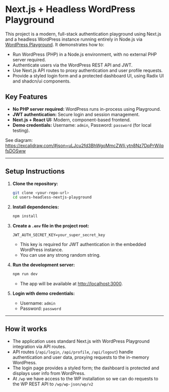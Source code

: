 # Next.js + Headless WordPress Playground

This project is a modern, full-stack authentication playground using Next.js and a headless WordPress instance running entirely in Node.js via [WordPress Playground](https://github.com/WordPress/wordpress-playground). It demonstrates how to:

- Run WordPress (PHP) in a Node.js environment, with no external PHP server required.
- Authenticate users via the WordPress REST API and JWT.
- Use Next.js API routes to proxy authentication and user profile requests.
- Provide a styled login form and a protected dashboard UI, using Radix UI and shadcn/ui components.

## Key Features
- **No PHP server required:** WordPress runs in-process using Playground.
- **JWT authentication:** Secure login and session management.
- **Next.js + React UI:** Modern, component-based frontend.
- **Demo credentials:** Username: `admin`, Password: `password` (for local testing).

See diagram: https://excalidraw.com/#json=uLJcu2fd3BhWgoMmcZWIi,ytn8Nz7DpPrWiIqfsDOSww

---

## Setup Instructions

1. **Clone the repository:**
   ```bash
   git clone <your-repo-url>
   cd users-headless-nextjs-playground
   ```

2. **Install dependencies:**
   ```bash
   npm install
   ```

3. **Create a `.env` file in the project root:**
   ```env
   JWT_AUTH_SECRET_KEY=your_super_secret_key
   ```
   - This key is required for JWT authentication in the embedded WordPress instance.
   - You can use any strong random string.

4. **Run the development server:**
   ```bash
   npm run dev
   ```
   - The app will be available at [http://localhost:3000](http://localhost:3000).

5. **Login with demo credentials:**
   - Username: `admin`
   - Password: `password`

---

## How it works

- The application uses standard Next.js with WordPress Playground integration via API routes.
- API routes (`/api/login`, `/api/profile`, `/api/logout`) handle authentication and user data, proxying requests to the in-memory WordPress.
- The login page provides a styled form; the dashboard is protected and displays user info from WordPress.
- At `/wp` we have access to the WP installation so we can do requests to the WP REST API to `/wp/wp-json/wp/v2`